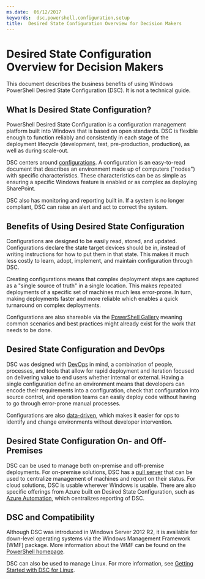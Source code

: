 ```yaml
---
ms.date:  06/12/2017
keywords:  dsc,powershell,configuration,setup
title:  Desired State Configuration Overview for Decision Makers
---
```


# Desired State Configuration Overview for Decision Makers

This document describes the business benefits of using Windows PowerShell Desired State Configuration (DSC). It is not a technical guide.

## What Is Desired State Configuration?

PowerShell Desired State Configuration is a configuration management platform built into Windows that is based on open standards. DSC is flexible enough to function reliably and consistently in each stage of the deployment lifecycle (development, test, pre-production, production), as well as during scale-out.

DSC centers around [configurations](configurations.md).
A configuration is an easy-to-read document that describes an environment made up of computers ("nodes") with specific characteristics.
These characteristics can be as simple as ensuring a specific Windows feature is enabled or as complex as deploying SharePoint.

DSC also has monitoring and reporting built in.
If a system is no longer compliant, DSC can raise an alert and act to correct the system.

## Benefits of Using Desired State Configuration

Configurations are designed to be easily read, stored, and updated.
Configurations declare the state target devices should be in, instead of writing instructions for how to put them in that state.
This makes it much less costly to learn, adopt, implement, and maintain configuration through DSC.

Creating configurations means that complex deployment steps are captured as a "single source of truth" in a single location.
This makes repeated deployments of a specific set of machines much less error-prone.
In turn, making deployments faster and more reliable which enables a quick turnaround on complex deployments.

Configurations are also shareable via the [PowerShell Gallery](https://powershellgallery.com) meaning common scenarios and best practices might already exist for the work that needs to be done.


## Desired State Configuration and DevOps

DSC was designed with [DevOps](http://blogs.technet.com/b/ashleymcglone/archive/2015/11/20/devops-for-n00bs-ie-windows-people.aspx) in mind, a combination of people, processes, and tools that allow for rapid deployment and iteration focused on delivering value to end users whether internal or external.
Having a single configuration define an environment means that developers can encode their requirements into a configuration,
check that configuration into source control, and operation teams can easily deploy code without having to go through error-prone manual processes.

Configurations are also [data-driven](configData.md),
which makes it easier for ops to identify and change environments without developer intervention.

## Desired State Configuration On- and Off-Premises

DSC can be used to manage both on-premise and off-premise deployments.
For on-premise solutions, DSC has a [pull server](pullServer.md)
that can be used to centralize management of machines and report on their status.
For cloud solutions, DSC is usable wherever Windows is usable.
There are also specific offerings from Azure built on Desired State Configuration,
such as [Azure Automation](https://azure.microsoft.com/en-us/documentation/services/automation/), which centralizes reporting of DSC.

## DSC and Compatibility

Although DSC was introduced in Windows Server 2012 R2, it is available for down-level operating systems via the Windows Management Framework (WMF) package.
More information about the WMF can be found on the [PowerShell homepage](/powershell/).

DSC can also be used to manage Linux. For more information, see [Getting Started with DSC for Linux](lnxGettingStarted.md).
